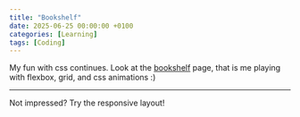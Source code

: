 ```yaml
---
title: "Bookshelf"
date: 2025-06-25 00:00:00 +0100
categories: [Learning]
tags: [Coding]
---
```

My fun with css continues. Look at the <a href="{% link _tabs/bookshelf.md %}">bookshelf</a>  page, that is me playing with flexbox, grid, and css animations :) 

<hr>

Not impressed? Try the responsive layout!

